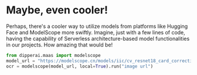 # Maybe, even cooler!

Perhaps, there's a cooler way to utilize models from platforms like Hugging Face and ModelScope more swiftly. Imagine, just with a few lines of code, having the capability of Serverless architecture-based model functionalities in our projects. How amazing that would be!

```python
from dipperai.maas import modelscope
model_url = "https://modelscope.cn/models/iic/cv_resnet18_card_correction/summary"
ocr = modelscope(model_url, local=True).run("image url")
```
